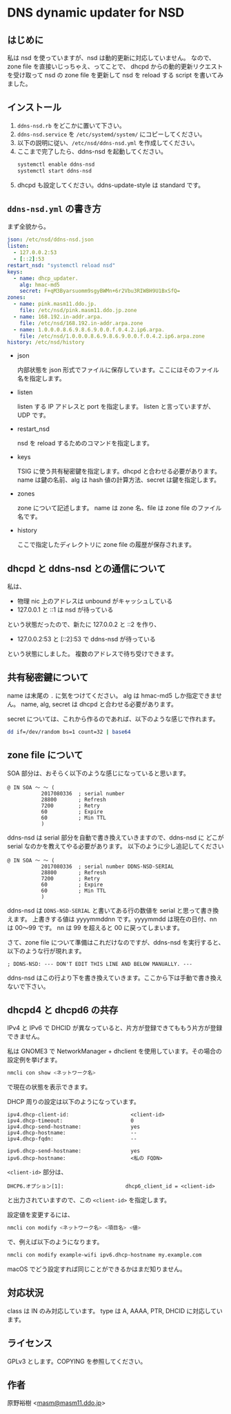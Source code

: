 # DNS dynamic updater for NSD

## はじめに

私は nsd を使っていますが、nsd は動的更新に対応していません。
なので、zone file を直接いじっちゃえ、ってことで、
dhcpd からの動的更新リクエストを受け取って nsd の zone file
を更新して nsd を reload する script を書いてみました。

## インストール

1. `ddns-nsd.rb` をどこかに置いて下さい。
2. `ddns-nsd.service` を `/etc/systemd/system/` にコピーしてください。
3. 以下の説明に従い、`/etc/nsd/ddns-nsd.yml` を作成してください。
4. ここまで完了したら、ddns-nsd を起動してください。
   ```sh
   systemctl enable ddns-nsd
   systemctl start ddns-nsd
   ```
5. dhcpd も設定してください。ddns-update-style は standard です。

## `ddns-nsd.yml` の書き方

まず全貌から。

```yaml
json: /etc/nsd/ddns-nsd.json
listen:
  - 127.0.0.2:53
  - [::2]:53
restart_nsd: "systemctl reload nsd"
keys:
  - name: dhcp_updater.
    alg: hmac-md5
    secret: F+qM3Byarsuomm9sgyBWMn+6r2Vbu3RIWBH9U1BxSfQ=
zones:
  - name: pink.masm11.ddo.jp.
    file: /etc/nsd/pink.masm11.ddo.jp.zone
  - name: 168.192.in-addr.arpa.
    file: /etc/nsd/168.192.in-addr.arpa.zone
  - name: 1.0.0.0.8.6.9.8.6.9.0.0.f.0.4.2.ip6.arpa.
    file: /etc/nsd/1.0.0.0.8.6.9.8.6.9.0.0.f.0.4.2.ip6.arpa.zone
history: /etc/nsd/history
```

- json

  内部状態を json 形式でファイルに保存しています。ここにはそのファイル名を指定します。

- listen

  listen する IP アドレスと port を指定します。
  listen と言っていますが、UDP です。

- restart_nsd

  nsd を reload するためのコマンドを指定します。

- keys

  TSIG に使う共有秘密鍵を指定します。dhcpd と合わせる必要があります。
  name は鍵の名前、alg は hash 値の計算方法、secret は鍵を指定します。

- zones

  zone について記述します。
  name は zone 名、file は zone file のファイル名です。

- history

  ここで指定したディレクトリに zone file の履歴が保存されます。

## dhcpd と ddns-nsd との通信について

私は、

- 物理 nic 上のアドレスは unbound がキャッシュしている
- 127.0.0.1 と ::1 は nsd が待っている

という状態だったので、新たに 127.0.0.2 と ::2 を作り、

- 127.0.0.2:53 と [::2]:53 で ddns-nsd が待っている

という状態にしました。
複数のアドレスで待ち受けできます。

## 共有秘密鍵について

name は末尾の `.` に気をつけてください。
alg は hmac-md5 しか指定できません。
name, alg, secret は dhcpd と合わせる必要があります。

secret については、これから作るのであれば、以下のような感じで作れます。
```sh
dd if=/dev/random bs=1 count=32 | base64
```

## zone file について

SOA 部分は、おそらく以下のような感じになっていると思います。

```
@ IN SOA 〜 〜 (
           2017080336  ; serial number
           28800       ; Refresh
           7200        ; Retry
           60          ; Expire
           60          ; Min TTL
           )
```

ddns-nsd は serial 部分を自動で書き換えていきますので、ddns-nsd に
どこが serial なのかを教えてやる必要があります。
以下のように少し追記してください

```
@ IN SOA 〜 〜 (
           2017080336  ; serial number DDNS-NSD-SERIAL
           28800       ; Refresh
           7200        ; Retry
           60          ; Expire
           60          ; Min TTL
           )
```

ddns-nsd は `DDNS-NSD-SERIAL` と書いてある行の数値を serial と思って書き換えます。
上書きする値は yyyymmddnn です。yyyymmdd は現在の日付、nn は 00〜99 です。
nn は 99 を超えると 00 に戻ってしまいます。

さて、zone file について準備はこれだけなのですが、ddns-nsd を実行すると、以下のような行が現れます。

```
; DDNS-NSD: --- DON'T EDIT THIS LINE AND BELOW MANUALLY. ---
```

ddns-nsd はこの行より下を書き換えていきます。ここから下は手動で書き換えないで下さい。

## dhcpd4 と dhcpd6 の共存

IPv4 と IPv6 で DHCID が異なっていると、片方が登録できてももう片方が登録できません。

私は GNOME3 で NetworkManager + dhclient を使用しています。その場合の設定例を挙げます。

```sh
nmcli con show <ネットワーク名>
```
で現在の状態を表示できます。

DHCP 周りの設定は以下のようになっています。

```
ipv4.dhcp-client-id:                    <client-id>
ipv4.dhcp-timeout:                      0
ipv4.dhcp-send-hostname:                yes
ipv4.dhcp-hostname:                     --
ipv4.dhcp-fqdn:                         --
```

```
ipv6.dhcp-send-hostname:                yes
ipv6.dhcp-hostname:                     <私の FQDN>
```

`<client-id>` 部分は、
```
DHCP6.オプション[1]:                    dhcp6_client_id = <client-id>
```
と出力されていますので、この `<client-id>` を指定します。

設定値を変更するには、

```sh
nmcli con modify <ネットワーク名> <項目名> <値>
```

で、例えば以下のようになります。

```sh
nmcli con modify example-wifi ipv6.dhcp-hostname my.example.com
```

macOS でどう設定すれば同じことができるかはまだ知りません。

## 対応状況

class は IN のみ対応しています。
type は A, AAAA, PTR, DHCID に対応しています。

## ライセンス

GPLv3 とします。COPYING を参照してください。

## 作者

原野裕樹 &lt;masm@masm11.ddo.jp&gt;
